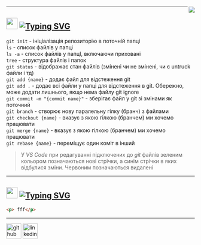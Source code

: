 [<img src="https://img.shields.io/badge/made%20by-Nightmare-blue" align="right"/>](https://github.com/qnightmare/)
___
## [<img src="https://img.shields.io/badge/⁘-Lesson%201-green" height="30" />](https://github.com/qnightmare/today-i-lerned/edit/main/README.md#lesson-1)  [![Typing SVG](https://readme-typing-svg.herokuapp.com?color=F7F7F7&background=3499D4&vCenter=true&width=750&height=30&lines=+~+Main+git+command)](https://git.io/typing-svg)
  `git init`        - ініціалізація репозиторію в поточній папці  
  `ls`             - список файлів у папці  
  `ls -a`           - список файлів у папцІ, включаючи приховані  
  `tree`           - структура файлів і папок  
  `git status`      - відображає стан файлів (змінені чи не змінені, чи є untruck файли і тд)  
  `git add {name}`  - додає файл для відстеження git  
  `git add .`       - додає всі файли у папці для відстеження в git. Обережно, може додати лишнього, якщо нема файлу git ignore  
   `git commit -m "{commit name}"` - зберігає файл у git зі змінами як поточний  
  `git branch`      - створює нову паралельну гілку (бранч) з файлами  
  `git checkout {name}` - вказує з якою гілкою (бранчем) ми хочемо працювати  
  `git merge {name}` - вказує з якою гілкою (бранчем) ми хочемо працювати  
  `git rebase {name}` - переміщує один коміт в інший  
  > У *VS Code* при редагуванні підключених до *git* файлів зеленим кольором позначаються нові стрічки, а синім стрічки в яких відбулися зміни. Червоним позначаються видалені
  ---

## [<img src="https://img.shields.io/badge/⁘-Lesson%202-green" height="30" />](https://github.com/qnightmare/today-i-lerned/edit/main/README.md#lesson-2) [![Typing SVG](https://readme-typing-svg.herokuapp.com?color=F7F7F7&background=3499D4&vCenter=true&width=750&height=30&lines=+~+Main+terminal+command,+start+github)](https://git.io/typing-svg)

```HTML
<p> fff</p> 
```

___
[<img src='https://cdn.jsdelivr.net/npm/simple-icons@3.0.1/icons/github.svg' alt='github' height='40'>](https://github.com/https://github.com/qnightmare)  [<img src='https://cdn.jsdelivr.net/npm/simple-icons@3.0.1/icons/linkedin.svg' alt='linkedin' height='40'>](https://www.linkedin.com/in/https://www.linkedin.com/in/volodymyr-vysotskyi/)  
